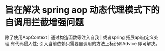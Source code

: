 # 旨在解决 spring aop 动态代理模式下的自调用拦截增强问题
除了使用AopContext | 通过构造函数等注入自我 |  或者spring 拓展api自定义处理 有代码侵入性;  引入当前依赖只需要自调用的方法上标识@Advice 即可解决。
